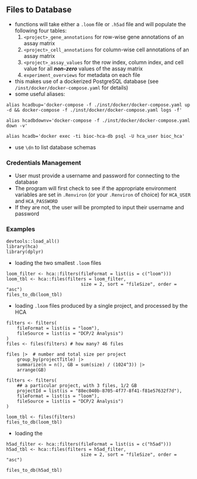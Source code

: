 ## Files to Database
- functions will take either a `.loom` file or `.h5ad` file and will populate
the following four tables:
    1. `<project>_gene_annotations` for row-wise gene annotations of an assay
    matrix
    2. `<project>_cell_annotations` for column-wise cell annotations of an
    assay matrix
    3. `<project>_assay_values` for the row index, column index, and cell
    value for all ***non-zero*** values of the assay matrix
    4. `experiment_overviews` for metadata on each file
- this makes use of a dockerized PostgreSQL database
(see `/inst/docker/docker-compose.yaml` for details)
- some useful aliases:
```
alias hcadbup='docker-compose -f ./inst/docker/docker-compose.yaml up -d && docker-compose -f ./inst/docker/docker-compose.yaml logs -f'

alias hcadbdownv='docker-compose -f ./inst/docker/docker-compose.yaml down -v'

alias hcadb='docker exec -ti bioc-hca-db psql -U hca_user bioc_hca'
```

- use `\dn` to list database schemas

### Credentials Management
- User must provide a username and password for connecting to the database
- The program will first check to see if the appropriate environment variables
are set in `.Renviron` (or your `.Renviron` of choice)
for `HCA_USER` and `HCA_PASSWORD`
- If they are not, the user will be prompted to input their username
and password

### Examples
```
devtools::load_all()
library(hca)
library(dplyr)
```
- loading the two smallest `.loom` files
```
loom_filter <- hca::filters(fileFormat = list(is = c("loom")))
loom_tbl <- hca::files(filters = loom_filter,
                            size = 2, sort = "fileSize", order = "asc")
files_to_db(loom_tbl)
```

- loading `.loom` files produced by a single project, and processed by the HCA
```{r}
filters <- filters(
    fileFormat = list(is = "loom"),
    fileSource = list(is = "DCP/2 Analysis")
)
files <- files(filters) # how many? 46 files

files |>  # number and total size per project
    group_by(projectTitle) |>
    summarize(n = n(), GB = sum(size) / (1024^3)) |>
    arrange(GB)

filters <- filters(
    ## a particular project, with 3 files, 1/2 GB
    projectId = list(is = "88ec040b-8705-4f77-8f41-f81e57632f7d"),
    fileFormat = list(is = "loom"),
    fileSource = list(is = "DCP/2 Analysis")
)

loom_tbl <- files(filters)
files_to_db(loom_tbl)
```

- loading the
```
h5ad_filter <- hca::filters(fileFormat = list(is = c("h5ad")))
h5ad_tbl <- hca::files(filters = h5ad_filter,
                            size = 2, sort = "fileSize", order = "asc")

files_to_db(h5ad_tbl)
```
